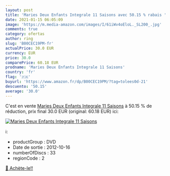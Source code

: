 ```yaml
---
layout: post
title: 'Maries Deux Enfants Integrale 11 Saisons avec 50.15 % rabais '
date: 2021-01-15 06:05:09
image: 'https://m.media-amazon.com/images/I/61iWv4oEloL._SL200_.jpg'
comments: true
category: ofertas
author: ring
slug: 'B00CEC19PM-fr'
actualPrice: 30.0 EUR
currency: EUR
price: 30.0
comparePrice: 60.18 EUR
prodname: 'Maries Deux Enfants Integrale 11 Saisons'
country: 'fr'
flag: '🇫🇷'
buyurl: 'https://www.amazon.fr/dp/B00CEC19PM/?tag=tolees0d-21'
descuento: '50.15'
average: '30.0'
---
```


C'est en vente [Maries Deux Enfants Integrale 11 Saisons](https://www.amazon.fr/dp/B00CEC19PM/?tag=tolees0d-21)  à  50.15 % de réduction, prix final  30.0 EUR (original: 60.18 EUR) ici:

[![Maries Deux Enfants Integrale 11 Saisons](https://m.media-amazon.com/images/I/61iWv4oEloL._SL200_.jpg)](https://www.amazon.fr/dp/B00CEC19PM/?tag=tolees0d-21)

ℹ️:

- productGroup : DVD
- Date de sortie : 2012-10-16
- numberOfDiscs : 33
- regionCode : 2

[🛒 Achète-le!!](https://www.amazon.fr/dp/B00CEC19PM/?tag=tolees0d-21)
